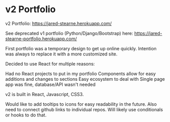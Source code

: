 # v2 Portfolio
v2 Portfolio: https://jared-stearne.herokuapp.com/

See deprecated v1 portfolio (Python/Django/Bootstrap) here: https://jared-stearne-portfolio.herokuapp.com/

First portfolio was a temporary design to get up online quickly. Intention was always to replace it with a more customized site.

Decided to use React for multiple reasons:

Had no React projects to put in my portfolio
Components allow for easy additions and changes to sections
Easy ecosystem to deal with
Single page app was fine, database/API wasn't needed

v2 is built in React, Javascript, CSS3. 

Would like to add tooltips to icons for easy readability in the future. Also need to connect github links to individual repos. 
Will likely use conditionals or hooks to do that.

